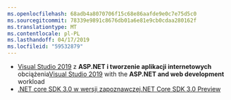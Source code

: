 ```yaml
---
ms.openlocfilehash: 68adb4a8070706f15c68e86aafde9e0c7e75d5c0
ms.sourcegitcommit: 78339e9891c8676db01a6e81e9cb0cdaa280162f
ms.translationtype: MT
ms.contentlocale: pl-PL
ms.lasthandoff: 04/17/2019
ms.locfileid: "59532879"
---
```

* <span data-ttu-id="fe5e5-101">[Visual Studio 2019](https://visualstudio.microsoft.com/vs/) z **ASP.NET i tworzenie aplikacji internetowych** obciążenia</span><span class="sxs-lookup"><span data-stu-id="fe5e5-101">[Visual Studio 2019](https://visualstudio.microsoft.com/vs/) with the **ASP.NET and web development** workload</span></span>
* [<span data-ttu-id="fe5e5-102">.NET core SDK 3.0 w wersji zapoznawczej</span><span class="sxs-lookup"><span data-stu-id="fe5e5-102">.NET Core SDK 3.0 Preview</span></span>](https://dotnet.microsoft.com/download/dotnet-core/3.0)
